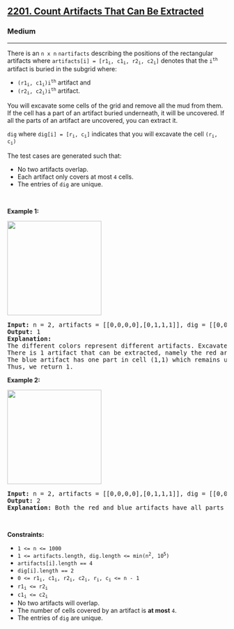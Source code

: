 <h2><a href="https://leetcode.com/problems/count-artifacts-that-can-be-extracted/">2201. Count Artifacts That Can Be Extracted</a></h2><h3>Medium</h3><hr><div><p><font papago-translate="splitted">There is an </font><code>n x n</code> <code>n</code><code>artifacts</code><font papago-translate="splitted"> describing the positions of the rectangular artifacts where </font><code>artifacts[i] = [r1<sub>i</sub>, c1<sub>i</sub>, r2<sub>i</sub>, c2<sub>i</sub>]</code><font papago-translate="splitted"> denotes that the </font><code>i<sup>th</sup></code><font papago-translate="splitted"> artifact is buried in the subgrid where:</font></p>

<ul>
	<li><code>(r1<sub>i</sub>, c1<sub>i</sub>)</code><code>i<sup>th</sup></code><font papago-translate="splitted"> artifact and</font></li>
	<li><code>(r2<sub>i</sub>, c2<sub>i</sub>)</code><code>i<sup>th</sup></code><font papago-translate="splitted"> artifact.</font></li>
</ul>

<p>You will excavate some cells of the grid and remove all the mud from them. If the cell has a part of an artifact buried underneath, it will be uncovered. If all the parts of an artifact are uncovered, you can extract it.</p>

<p><code>dig</code><font papago-translate="splitted"> where </font><code>dig[i] = [r<sub>i</sub>, c<sub>i</sub>]</code><font papago-translate="splitted"> indicates that you will excavate the cell </font><code>(r<sub>i</sub>, c<sub>i</sub>)</code></p>

<p>The test cases are generated such that:</p>

<ul>
	<li>No two artifacts overlap.</li>
	<li><font papago-translate="splitted">Each artifact only covers at most </font><code>4</code><font papago-translate="splitted"> cells.</font></li>
	<li><font papago-translate="splitted">The entries of </font><code>dig</code><font papago-translate="splitted"> are unique.</font></li>
</ul>

<p>&nbsp;</p>
<p><strong class="example">Example 1:</strong></p>
<img alt="" src="https://assets.leetcode.com/uploads/2019/09/16/untitled-diagram.jpg" style="width: 216px; height: 216px;">
<pre><strong>Input:</strong> n = 2, artifacts = [[0,0,0,0],[0,1,1,1]], dig = [[0,0],[0,1]]
<strong>Output:</strong> 1
<strong>Explanation:</strong> 
The different colors represent different artifacts. Excavated cells are labeled with a 'D' in the grid.
There is 1 artifact that can be extracted, namely the red artifact.
The blue artifact has one part in cell (1,1) which remains uncovered, so we cannot extract it.
Thus, we return 1.
</pre>

<p><strong class="example">Example 2:</strong></p>
<img alt="" src="https://assets.leetcode.com/uploads/2019/09/16/untitled-diagram-1.jpg" style="width: 216px; height: 216px;">
<pre><strong>Input:</strong> n = 2, artifacts = [[0,0,0,0],[0,1,1,1]], dig = [[0,0],[0,1],[1,1]]
<strong>Output:</strong> 2
<strong>Explanation:</strong> Both the red and blue artifacts have all parts uncovered (labeled with a 'D') and can be extracted, so we return 2. 
</pre>

<p>&nbsp;</p>
<p><strong>Constraints:</strong></p>

<ul>
	<li><code>1 &lt;= n &lt;= 1000</code></li>
	<li><code>1 &lt;= artifacts.length, dig.length &lt;= min(n<sup>2</sup>, 10<sup>5</sup>)</code></li>
	<li><code>artifacts[i].length == 4</code></li>
	<li><code>dig[i].length == 2</code></li>
	<li><code>0 &lt;= r1<sub>i</sub>, c1<sub>i</sub>, r2<sub>i</sub>, c2<sub>i</sub>, r<sub>i</sub>, c<sub>i</sub> &lt;= n - 1</code></li>
	<li><code>r1<sub>i</sub> &lt;= r2<sub>i</sub></code></li>
	<li><code>c1<sub>i</sub> &lt;= c2<sub>i</sub></code></li>
	<li>No two artifacts will overlap.</li>
	<li><font papago-translate="splitted">The number of cells covered by an artifact is <strong>at most</strong></font> <code>4</code><font papago-translate="splitted">.</font></li>
	<li><font papago-translate="splitted">The entries of </font><code>dig</code><font papago-translate="splitted"> are unique.</font></li>
</ul>
</div>
